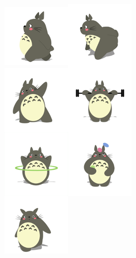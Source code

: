 <img src="https://github.com/Gzbox/personal-picture-storage/blob/master/images/long1.gif?raw=true" width = "200" align=center /><img src="https://github.com/Gzbox/personal-picture-storage/blob/master/images/long2.gif?raw=true" width = "200" align=center /><img src="https://github.com/Gzbox/personal-picture-storage/blob/master/images/long3.gif?raw=true" width = "200" align=center /><img src="https://github.com/Gzbox/personal-picture-storage/blob/master/images/long4.gif?raw=true" width = "200" align=center /><img src="https://github.com/Gzbox/personal-picture-storage/blob/master/images/long5.gif?raw=true" width = "200" align=center /><img src="https://github.com/Gzbox/personal-picture-storage/blob/master/images/long6.gif?raw=true" width = "200" align=center /><img src="https://github.com/Gzbox/personal-picture-storage/blob/master/images/long7.gif?raw=true" width = "200" align=center />

